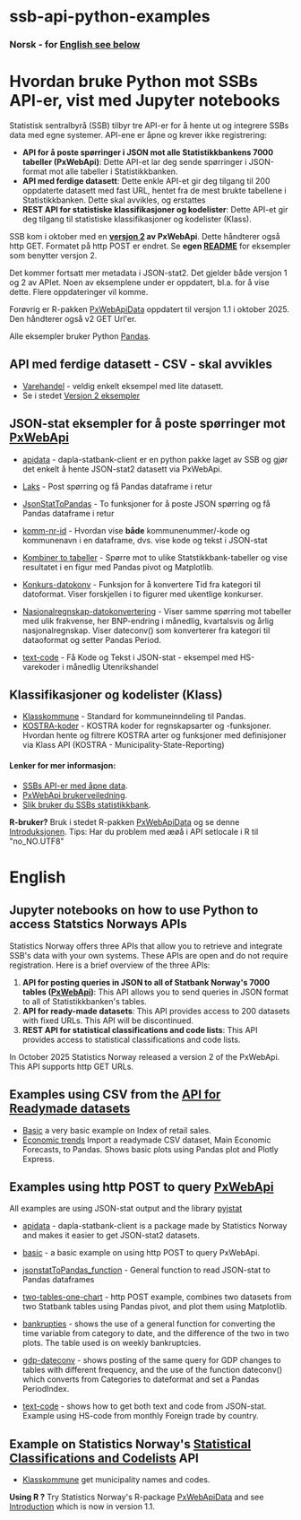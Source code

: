 # ssb-api-python-examples

<!--- Language: no --->
### Norsk - for [English see below](#english)

# Hvordan bruke Python mot SSBs API-er, vist med Jupyter notebooks

Statistisk sentralbyrå (SSB) tilbyr tre API-er for å hente ut og integrere SSBs data med egne systemer. API-ene er åpne og krever ikke registrering:

- **API for å poste spørringer i JSON mot alle Statistikkbankens 7000 tabeller (PxWebApi)**: Dette API-et lar deg sende spørringer i JSON-format mot alle tabeller i Statistikkbanken.
- **API med ferdige datasett**: Dette enkle API-et gir deg tilgang til 200 oppdaterte datasett med fast URL, hentet fra de mest brukte tabellene i Statistikkbanken. Dette skal avvikles, og erstattes 
- **REST API for statistiske klassifikasjoner og kodelister**: Dette API-et gir deg tilgang til statistiske klassifikasjoner og kodelister (Klass).


SSB kom i oktober med en **[versjon 2](https://www.ssb.no/api/pxwebapi/pxwebapi-2.0) av PxWebApi**. Dette håndterer også http GET. Formatet på http POST er endret. Se **egen [README](PxWebApi2/README.md)** for eksempler som benytter versjon 2. 

Det kommer fortsatt mer metadata i JSON-stat2. Det gjelder både versjon 1 og 2 av APIet. Noen av eksemplene under er oppdatert, bl.a. for å vise dette. Flere oppdateringer vil komme.

Forøvrig er R-pakken [PxWebApiData](https://CRAN.R-project.org/package=PxWebApiData) oppdatert til versjon 1.1 i oktober 2025. Den håndterer også v2 GET Url'er.



Alle eksempler bruker Python [Pandas](https://pandas.pydata.org/).

## API med ferdige datasett - CSV - skal avvikles
- [Varehandel](eks1_doi_csv_nor.ipynb) - veldig enkelt eksempel med lite datasett.
- Se i stedet [Versjon 2 eksempler](PxWebApi2/README.md)


## JSON-stat eksempler for å poste spørringer mot [PxWebApi](https://www.ssb.no/en/omssb/tjenester-og-verktoy/api/px-api)

- [apidata](apidata-no.ipynb) - dapla-statbank-client er en python pakke laget av SSB og gjør det enkelt å hente JSON-stat2 datasett via PxWebApi.

- [Laks](laks-no.ipynb) - Post spørring og få Pandas dataframe i retur
- [JsonStatToPandas](jsonstatToPandas_funksjon.ipynb) - To funksjoner for å poste JSON spørring og få Pandas dataframe i retur
- [komm-nr-id](komm-nr-id-nor.ipynb) - Hvordan vise **både** kommunenummer/-kode og kommunenavn i en dataframe, dvs. vise kode og tekst i JSON-stat
- [Kombiner to tabeller](two-tables-one-chart_nor.ipynb) - Spørre mot to ulike Statstikkbank-tabeller og vise resultatet i en figur med Pandas pivot og Matplotlib.
- [Konkurs-datokonv](konkurs-datokonv.ipynb) - Funksjon for å konvertere Tid fra kategori til datoformat. Viser forskjellen i to figurer med ukentlige konkurser.
- [Nasjonalregnskap-datokonvertering](nr-datokonv.ipynb) - Viser samme spørring mot tabeller med ulik frakvense, her BNP-endring i månedlig, kvartalsvis og årlig nasjonalregnskap. Viser dateconv() som konverterer fra kategori til dataoformat og setter Pandas Period.
- [text-code](text-code-nor.ipynb) - Få Kode og Tekst i JSON-stat - eksempel med HS-varekoder i månedlig Utenrikshandel


## Klassifikasjoner og kodelister (Klass)
- [Klasskommune](klass_kommune2020.ipynb) - Standard for kommuneinndeling  til Pandas.
- [KOSTRA-koder](kostra-kode-nor.ipynb) - KOSTRA koder for regnskapsarter og -funksjoner. Hvordan hente og filtrere KOSTRA arter og funksjoner med definisjoner via Klass API (KOSTRA - Municipality-State-Reporting)



#### Lenker for mer informasjon:
- [SSBs API-er med åpne data](https://www.ssb.no/api/).
- [PxWebApi brukerveiledning](https://www.ssb.no/omssb/_attachment/248256).
- [Slik bruker du SSBs statistikkbank](https://www.ssb.no/statbank/hvordan-bruke-statistikkbanken).

**R-bruker?** 
Bruk i stedet R-pakken [PxWebApiData](https://CRAN.R-project.org/package=PxWebApiData) og se denne [Introduksjonen](https://cran.r-project.org/package=PxWebApiData/vignettes/Introduction.html). Tips: Har du problem med æøå i API setlocale i R til "no_NO.UTF8"

<!--- Language: en --->
# English
## Jupyter notebooks on how to use Python to access Statstics Norways APIs

Statistics Norway offers three APIs that allow you to retrieve and integrate SSB's data with your own systems. These APIs are open and do not require registration. Here is a brief overview of the three APIs:

1. **API for posting queries in JSON to all of Statbank Norway's 7000 tables ([PxWebApi](https://www.ssb.no/en/omssb/tjenester-og-verktoy/api/px-api))**: This API allows you to send queries in JSON format to all of Statistikkbanken's tables.
2. **API for ready-made datasets**: This API provides access to 200 datasets with fixed URLs. This API will be discontinued.
3. **REST API for statistical classifications and code lists**: This API provides access to statistical classifications and code lists.

In October 2025 Statistics Norway released a version 2 of the PxWebApi. This API supports http GET URLs.

## Examples using CSV from the [API for Readymade datasets](https://data.ssb.no/api/v0/dataset/?lang=en)

- [Basic](eks1_doi_csv1-en.ipynb) a very basic example on Index of retail sales.
- [Economic trends](kt-csv-nor.ipynb) Import a readymade CSV dataset, Main Economic Forecasts, to Pandas. Shows basic plots using Pandas plot and Plotly Express.

## Examples using http POST to query [PxWebApi](https://www.ssb.no/en/omssb/tjenester-og-verktoy/api/px-api)
All examples are using JSON-stat output and the library [pyjstat](https://pypi.org/project/pyjstat/) 

- [apidata](apidata-en.ipynb) - dapla-statbank-client is a package made by Statistics Norway and makes it easier to get JSON-stat2 datasets.

- [basic](laks-en.ipynb) - a basic example on using http POST to query PxWebApi.
- [jsonstatToPandas_function](jsonstatToPandas_function-en.ipynb) - General function to read JSON-stat to Pandas dataframes
- [two-tables-one-chart](two-tables-one-chart-en.ipynb) - http POST example, combines two datasets from two Statbank tables using Pandas pivot, and plot them using Matplotlib.
- [bankrupties](konkurs-datokonv-en.ipynb) - shows the use of a general function for converting the time variable from category to date, and the difference of the two in two plots. The table used is on weekly bankruptcies.
- [gdp-dateconv](nr-datokonv-en.ipynb) - shows posting of the same query for GDP changes to tables with different frequency, and the use of the function dateconv() which converts from Categories to dateformat and set a Pandas PeriodIndex.
- [text-code](text-code-en.ipynb) - shows how to get both text and code from JSON-stat. Example using HS-code from monthly Foreign trade by country.

## Example on Statistics Norway's [Statistical Classifications and Codelists](https://www.ssb.no/en/klass/) API
- [Klasskommune](klass_kommune2020.ipynb) get municipality names and codes.


**Using R ?** Try Statistics Norway's R-package [PxWebApiData](https://CRAN.R-project.org/package=PxWebApiData) and see [Introduction](https://cran.r-project.org/package=PxWebApiData/vignettes/Introduction.html) which is now in version 1.1.


